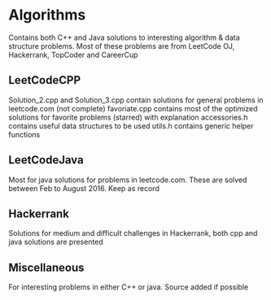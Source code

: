 # Algorithms
Contains both C++ and Java solutions to interesting algorithm & data structure problems. Most of these problems
are from LeetCode OJ, Hackerrank, TopCoder and CareerCup

## LeetCodeCPP
Solution_2.cpp and Solution_3.cpp contain solutions for general problems in leetcode.com (not complete)
favoriate.cpp contains most of the optimized solutions for favorite problems (starred) with explanation
accessories.h contains useful data structures to be used
utils.h contains generic helper functions

## LeetCodeJava
Most for java solutions for problems in leetcode.com. These are solved between Feb to August 2016.
Keep as record

## Hackerrank
Solutions for medium and difficult challenges in Hackerrank, both cpp and java solutions are presented


## Miscellaneous
For interesting problems in either C++ or java. Source added if possible 
